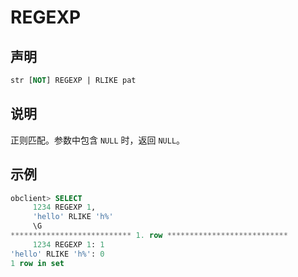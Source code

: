 # REGEXP

## 声明

```sql
str [NOT] REGEXP | RLIKE pat
```

## 说明

正则匹配。参数中包含 `NULL` 时，返回 `NULL`。

## 示例

```sql
obclient> SELECT
     1234 REGEXP 1,
     'hello' RLIKE 'h%'
     \G
*************************** 1. row ***************************
     1234 REGEXP 1: 1
'hello' RLIKE 'h%': 0
1 row in set 
```
